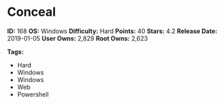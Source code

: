 # Conceal

**ID:** 168
**OS:** Windows
**Difficulty:** Hard
**Points:** 40
**Stars:** 4.2
**Release Date:** 2019-01-05
**User Owns:** 2,829
**Root Owns:** 2,623

**Tags:**
- Hard
- Windows
- Windows
- Web
- Powershell

